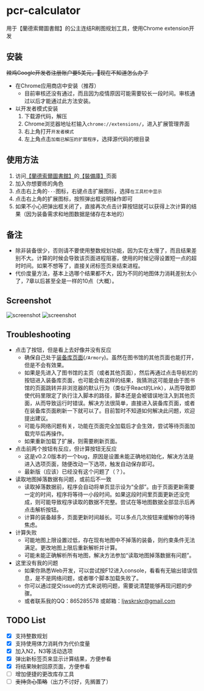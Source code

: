 # pcr-calculator
用于【蘭德索爾圖書館】的公主连结R刷图规划工具，使用Chrome extension开发

## 安装
   ~~辣鸡Google开发者注册账户要5美元，👴现在不知道怎么办了~~
   + 在Chrome应用商店中安装（推荐）
      + 目前审核还没有通过，而且因为疫情原因可能需要较长一段时间。审核通过以后才能通过此方法安装。
   + 以开发者模式安装
      1. 下载源代码，解压
      2. Chrome浏览器地址栏输入`chrome://extensions/`，进入扩展管理界面
      3. 右上角打开`开发者模式`
      4. 左上角点击`加载已解压的扩展程序`，选择源代码的根目录

## 使用方法
1. 访问[【蘭德索爾圖書館】](https://pcredivewiki.tw)的[【裝備庫】](https://pcredivewiki.tw/Armory)页面
2. 加入你想要练的角色
3. 点击右上角的`···`图标，右键点击扩展图标，选择`在工具栏中显示`
4. 点击右上角的扩展图标，按照弹出框说明操作即可
5. 如果不小心把弹出框关闭了，直接再次点击计算按钮就可以获得上次计算的结果（因为装备需求和地图数据是储存在本地的）

## 备注
+ 除非装备很少，否则请不要使用整数规划功能，因为实在太慢了，而且结果差别不大。计算的时候会导致该页面进程阻塞，使用的时候记得设置短一点的超时时间。如果不想等了，直接关闭标签页来结束进程。
+ 代价度量方法，基本上选哪个结果都不大，因为不同的地图体力消耗差别太小了，7章以后甚至全是一样的10点（大概）。

## Screenshot
![screenshot](https://user-images.githubusercontent.com/49602584/81465241-2e6dfb80-91fb-11ea-8e6f-f82e1839df0e.png)
![screenshot](https://user-images.githubusercontent.com/49602584/81642099-2b6e4780-9455-11ea-9073-2baa754a30a9.png)

## Troubleshooting
+ 点击了按钮，但是看上去好像并没有反应
   + 确保自己处于[装备库页面](https://pcredivewiki.tw/Armory)(`/Armory`)。虽然在图书馆的其他页面也能打开，但是不会有效果。
   + 如果是先进入了图书馆的主页（或者其他页面），然后再通过点击导航栏的按钮进入装备库页面，也可能会有这样的结果，我猜测这可能是由于图书馆的页面跳转并非浏览器的默认行为（类似于React的Link），从而导致即使代码里限定了执行注入脚本的路径，脚本还是会被错误地注入到其他页面，从而导致运行时错误。解决方法很简单，直接进入装备库页面，或者在装备库页面刷新一下就可以了。目前暂时不知道如何解决此问题，欢迎提出建议。
   + 可能与网络问题有关，功能在页面完全加载后才会生效，尝试等待页面加载完毕后再操作。
   + 如果重新加载了扩展，则需要刷新页面。
+ 点击前两个按钮有反应，但计算按钮无反应
   + 这是v0.2.0版本的一个bug，原因是设置未能正确地初始化，解决方法是进入选项页面，随便改动一下选项，触发自动保存即可。
   + 最新版（应该）已经没有这个问题了（？）。
+ 读取地图掉落数据有问题，或前后不一致
   + 读取掉落数据前，程序会自动将单页显示设为“全部”。由于页面更新需要一定的时间，程序将等待一小段时间。如果这段时间里页面更新还没完成，则可能导致程序读取的数据不完整。尝试在等地图数据全部显示后再点击解析按钮。
   + 计算的装备越多，页面更新时间越长。可以多点几次按钮来缓解你的等待焦虑。
+ 计算失败
   + 可能地图上限设置过低，存在现有地图中不掉落的装备，则约束条件无法满足。更改地图上限后重新解析并计算。
   + 可能未能正确解析所有地图，解决方法参加“读取地图掉落数据有问题”。
+ 这里没有我的问题
   + 如果你熟悉Web开发，可以尝试按F12进入console，看看有无输出错误信息，是不是网络问题，或者哪个脚本加载失败了。
   + 你可以通过提交issue的方式来说明问题，需要说清楚能够再现问题的步骤。
   + 或者联系我的QQ：865285578 或邮箱：ljwskrskr@gmail.com
   
## TODO List
- [x] 支持整数规划
- [x] 支持使用体力消耗作为代价度量
- [x] 加入N2，N3等活动选项
- [x] 弹出新标签页来显示计算结果，方便参看
- [x] 将结果映射回原页面，方便参看
- [ ] 增加便捷的更改库存工具
- [ ] ~~支持贪心策略~~（出力不讨好，先搁置了）
